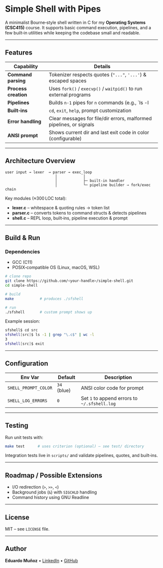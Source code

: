 # Simple Shell with Pipes

A minimalist Bourne‑style shell written in C for my **Operating Systems (CSC415)** course.  It supports basic command execution, pipelines, and a few built‑in utilities while keeping the codebase small and readable.

---

## Features
| Capability | Details |
|------------|---------|
| **Command parsing** | Tokenizer respects quotes (`"..."`, `'...'`) & escaped spaces | 
| **Process creation** | Uses `fork()` / `execvp()` / `waitpid()` to run external programs |
| **Pipelines** | Builds `n‑1` pipes for `n` commands (e.g., `ls -l | grep .c | wc -l`) |
| **Built‑ins** | `cd`, `exit`, `help`, prompt customization |
| **Error handling** | Clear messages for file/dir errors, malformed pipelines, or signals |
| **ANSI prompt** | Shows current dir and last exit code in color (configurable) |

---

## Architecture Overview
```
user input → lexer  → parser → exec_loop
                       │            │
                       │            ├─ built‑in handler
                       │            └─ pipeline builder → fork/exec chain
```
Key modules (≈300 LOC total):
- **lexer.c** – whitespace & quoting rules → token list
- **parser.c** – converts tokens to command structs & detects pipelines
- **shell.c**  – REPL loop, built‑ins, pipeline execution & prompt

---

## Build & Run
### Dependencies
* GCC (C11)
* POSIX‑compatible OS (Linux, macOS, WSL)

```bash
# clone repo
git clone https://github.com/<your‑handle>/simple-shell.git
cd simple-shell

# build
make            # produces ./sfshell

# run
./sfshell       # custom prompt shows up
```
Example session:
```sh
sfshell$ cd src
sfshell[src]$ ls -1 | grep "\.c$" | wc -l
3
sfshell[src]$ exit
```

---

## Configuration
| Env Var | Default | Description |
|---------|---------|-------------|
| `SHELL_PROMPT_COLOR` | `34` (blue) | ANSI color code for prompt |
| `SHELL_LOG_ERRORS`   | `0`         | Set `1` to append errors to `~/.sfshell.log` |

---

## Testing
Run unit tests with:
```bash
make test      # uses criterion (optional) – see test/ directory
```
Integration tests live in `scripts/` and validate pipelines, quotes, and built‑ins.

---

## Roadmap / Possible Extensions
* I/O redirection (`>`, `>>`, `<`)
* Background jobs (`&`) with `SIGCHLD` handling
* Command history using GNU Readline

---

## License
MIT – see `LICENSE` file.

---

## Author
**Eduardo Muñoz**  •  [LinkedIn](https://www.linkedin.com/in/eduardo-munoz-93b09523a)  •  [GitHub](https://github.com/smvckerz)

